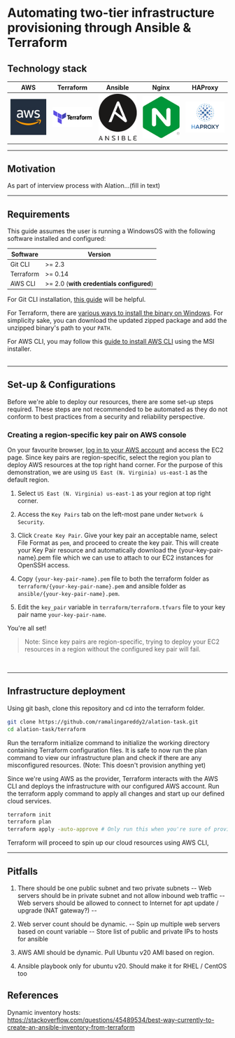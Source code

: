 # Automating two-tier infrastructure provisioning through Ansible & Terraform

## Technology stack
AWS | Terraform | Ansible | Nginx | HAProxy
:-------------------------:|:-------------------------:|:-------------------------:|:-------------------------:|:-------------------------:
<img src="images/aws.png" width="100">  |  <img src="images/terraform.png" width="100">  | <img src="images/ansible.png" width="100"> | <img src="images/nginx.png" width="100"> | <img src="images/haproxy.png" width="100"> 
---
## Motivation
As part of interview process with Alation...(fill in text)

---
## Requirements
This guide assumes the user is running a WindowsOS with the following software installed and configured:

| Software  | Version |
| ------------- | ------------- |
| Git CLI  | >= 2.3 |
| Terraform  | >= 0.14 |
| AWS CLI | >= 2.0 (**with credentials configured**) |


For Git CLI installation, [this guide](https://git-scm.com/book/en/v2/Getting-Started-Installing-Git) will be helpful.

For Terraform, there are [various ways to install the binary on Windows](https://learn.hashicorp.com/tutorials/terraform/install-cli). For simplicity sake, you can download the updated zipped package and add the unzipped binary's path to your `PATH`.

For AWS CLI, you may follow this [guide to install AWS CLI](https://docs.aws.amazon.com/cli/latest/userguide/install-cliv2-windows.html) using the MSI installer.
<br><br>

---
## Set-up & Configurations
Before we're able to deploy our resources, there are some set-up steps required. These steps are not recommended to be automated as they do not conform to best practices from a security and reliability perspective.

### Creating a region-specific key pair on AWS console
On your favourite browser, [log in to your AWS account](https://aws.amazon.com/console/) and access the EC2 page. Since key pairs are region-specific, select the region you plan to deploy AWS resources at the top right hand corner. For the purpose of this demonstration, we are using ```US East (N. Virginia) us-east-1``` as the default region.

1. Select ```US East (N. Virginia) us-east-1``` as your region at top right corner.

2. Access the ```Key Pairs``` tab on the left-most pane under ```Network & Security```. 

3. Click ```Create Key Pair```. Give your key pair an acceptable name, select File Format as ```pem```, and proceed to create the key pair. This will create your Key Pair resource and automatically download the {your-key-pair-name}.pem file which we can use to attach to our EC2 instances for OpenSSH access. 

4. Copy ```{your-key-pair-name}.pem``` file to both the terraform folder as ```terraform/{your-key-pair-name}.pem``` and ansible folder as ```ansible/{your-key-pair-name}.pem```.

5. Edit the ```key_pair``` variable in ```terraform/terraform.tfvars``` file to your key pair name ```your-key-pair-name```.

You're all set!

> Note: Since key pairs are region-specific, trying to deploy your EC2 resources in a region without the configured key pair will fail.

<br>

---

## Infrastructure deployment

Using git bash, clone this repository and cd into the terraform folder.
```bash
git clone https://github.com/ramalingareddy2/alation-task.git
cd alation-task/terraform
```

Run the terraform initialize command to initialize the working directory containing Terraform configuration files. It is safe to now run the plan command to view our infrastructure plan and check if there are any misconfigured resources. (Note: This doesn't provision anything yet)

Since we're using AWS as the provider, Terraform interacts with the AWS CLI and deploys the infrastructure with our configured AWS account. Run the terraform apply command to apply all changes and start up our defined cloud services. 
```bash
terraform init
terraform plan
terraform apply -auto-approve # Only run this when you're sure of provisioning infrastructure
```
Terraform will proceed to spin up our cloud resources using AWS CLI, 

---

## Pitfalls
1. There should be one public subnet and two private subnets
-- Web servers should be in private subnet and not allow inbound web traffic
-- Web servers should be allowed to connect to Internet for apt update / upgrade (NAT gateway?)
-- 

2. Web server count should be dynamic. 
-- Spin up multiple web servers based on count variable
-- Store list of public and private IPs to hosts for ansible

3. AWS AMI should be dynamic. Pull Ubuntu v20 AMI based on region.

4. Ansible playbook only for ubuntu v20. Should make it for RHEL / CentOS too


## References

Dynamic inventory hosts: https://stackoverflow.com/questions/45489534/best-way-currently-to-create-an-ansible-inventory-from-terraform